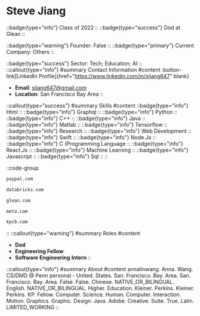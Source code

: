 # Steve Jiang
::badge{type="info"}
Class of 2022
::
::badge{type="success"}
Dod at Glean
::

::badge{type="warning"}
Founder: False
::
::badge{type="primary"}
Current Company: Others
::

::badge{type="success"}
Sector: Tech; Education; AI
::
::callout{type="info"}
#summary
Contact Information
#content
:button-link[LinkedIn Profile]{href="https://www.linkedin.com/in/sjiang647" blank}
- **Email**: sjiang647@gmail.com
- **Location**: San Francisco Bay Area
::

::callout{type="success"}
#summary
Skills
#content
::badge{type="info"}
Html
::
::badge{type="info"}
Graphql
::
::badge{type="info"}
Python
::
::badge{type="info"}
C++
::
::badge{type="info"}
Java
::
::badge{type="info"}
Matlab
::
::badge{type="info"}
Tensorflow
::
::badge{type="info"}
Research
::
::badge{type="info"}
Web Development
::
::badge{type="info"}
Swift
::
::badge{type="info"}
Node.Js
::
::badge{type="info"}
C (Programming Language
::
::badge{type="info"}
React.Js
::
::badge{type="info"}
Machine Learning
::
::badge{type="info"}
Javascript
::
::badge{type="info"}
Sql
::
::

::code-group
```bash [PayPal]
paypal.com
```
```bash [Databricks]
databricks.com
```
```bash [Glean]
glean.com
```
```bash [Meta]
meta.com
```
```bash [Kleiner Perkins Caufield & Byers]
kpcb.com
```
::
::callout{type="warning"}
#summary
Roles
#content
- **Dod**
- **Engineering Fellow**
- **Software Engineering Intern**
::

::callout{type="info"}
#summary
About
#content
annalinwang. Anna. Wang. CS/DMD @ Penn personal - United. States. San. Francisco. Bay. Area. San. Francisco. Bay. Area. False. False. Chinese. NATIVE_OR_BILINGUAL. English. NATIVE_OR_BILINGUAL. Higher. Education. Kleiner. Perkins. Kleiner. Perkins. KP. Fellow. Computer. Science. Human. Computer. Interaction. Motion. Graphics. Graphic. Design. Java. Adobe. Creative. Suite. True. Latin. LIMITED_WORKING
::
